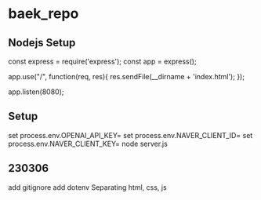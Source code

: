 # baek_repo

## Nodejs Setup

const express = require('express');
const app = express();

app.use("/", function(req, res){
res.sendFile(\_\_dirname + 'index.html');
});

app.listen(8080);

## Setup

set process.env.OPENAI_API_KEY=
set process.env.NAVER_CLIENT_ID=
set process.env.NAVER_CLIENT_KEY=
node server.js

## 230306

add gitignore
add dotenv
Separating html, css, js
